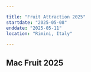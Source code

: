 ```yaml
---

title: "Fruit Attraction 2025"
startdate: "2025-05-08"
enddate: "2025-05-11"
location: "Rimini, Italy"

---
```


## Mac Fruit 2025